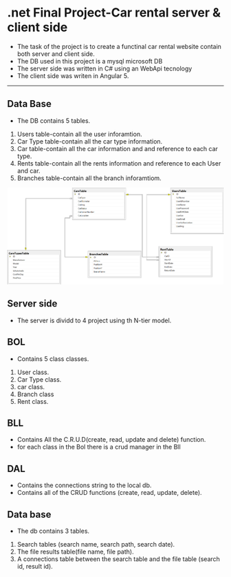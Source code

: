
# .net Final Project-Car rental server & client side



* The task of the project is to create a functinal car rental website contain both server and client side.
* The  DB used in this project is a mysql microsoft DB
* The server side was written in C# using an WebApi tecnology
* The client side was writen in Angular 5.

***
## Data Base
* The DB contains 5 tables.
 1. Users table-contain all the user inforamtion.
 2. Car Type table-contain all the car type information.
 3. Car table-contain all the car information and and reference to each car type.
 4. Rents table-contain all the rents information and reference to each User and car.
 5. Branches table-contain all the branch inforamtiom. 
 
 
 ![Screenshot](DB_diagram.png)
 


## Server side
* The server is dividd to 4 project using th N-tier model.

## BOL
* Contains 5 class classes. 
1. User class.
2. Car Type class.
3. car class.
4. Branch class
5. Rent class.

## BLL
* Contains All the C.R.U.D(create, read, update and delete) function.
* for each class in the Bol there is a crud manager in the Bll


## DAL
* Contains the connections string to the local db.
* Contains all of the CRUD functions (create, read, update, delete).


## Data base
* The db contains 3 tables.
 1. Search tables (search name, search path, search date).
 2. The file results table(file name, file path).
 3. A connections table between the search table and the file table (search id, result id).



